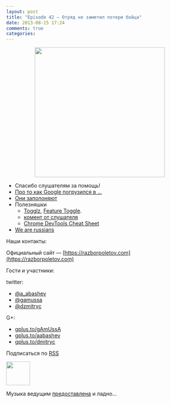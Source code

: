 ```yaml
---
layout: post
title: "Episode 42 — Отряд не заметил потери бойца"
date: 2013-08-15 17:24
comments: true
categories: 
---
```



<div class="separator" style="clear: both; text-align: center;">
<a href="https://razborpoletov.com/images/razbor_42_text.jpg" imageanchor="1" style="margin-left: 1em; margin-right: 1em;"><img border="0" height="350" src="https://razborpoletov.com/images/razbor_42_text.jpg" width="350" /></a>
</div>

* Cпасибо слушателям за помощь!
* [Про то как Google погрузился в ...](http://habrahabr.ru/post/184008/ )
* [Они заполоняют](http://www.infoq.com/news/2013/06/eclipse-github)
* Полезняшки
	* [Togglz](http://www.togglz.org/quickstart.html), [Feature Toggle](http://martinfowler.com/bliki/FeatureToggle.html).
	* [комент от слушателя](https://razborpoletov.com/2013/04/episode-38.html#comment-942552779) 
	* [Chrome DevTools Cheat Sheet](https://developers.google.com/chrome-developer-tools/docs/tips-and-tricks)
* [We are russians](http://habrahabr.ru/company/scrumtrek/blog/185334/)

Наши контакты:

Официальный сайт — [https://razborpoletov.com](https://razborpoletov.com)

Гости и участники:

twitter: 

 * [@a_abashev](https://twitter.com/#!/a_abashev) 
 * [@gamussa](https://twitter.com/#!/gamussa)
 * [@dzmitryc](https://twitter.com/#!/dzmitryc)

G+:

 * [gplus.to/gAmUssA](http://gplus.to/gAmUssA) 
 * [gplus.to/aabashev](http://gplus.to/aabashev) 
 * [gplus.to/dmitryc](http://gplus.to/dmitryc)

<!-- player goes here-->

<audio preload="none">
   <source src="http://traffic.libsyn.com/razborpoletov/razbor_42.mp3" type="audio/mp3" />
   Your browser does not support the audio tag.
</audio>

Подписаться по [RSS](http://feeds.feedburner.com/razbor-podcast)

<!-- episode file link goes here-->
<a href="http://traffic.libsyn.com/razborpoletov/razbor_42.mp3" imageanchor="1" style="clear: left; margin-bottom: 1em; margin-left: auto; margin-right: 2em;"><img border="0" height="64" src="https://razborpoletov.com/images/mp3.png" width="64" /></a>

Музыка ведущим [предоставлена](http://www.audiobank.fm/single-music/27/111/More-And-Less/) и ладно...

